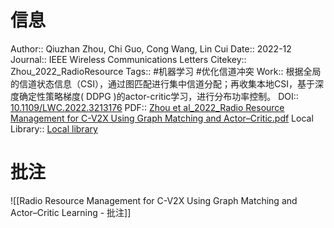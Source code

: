 # 信息
Author:: Qiuzhan Zhou, Chi Guo, Cong Wang, Lin Cui
Date:: 2022-12
Journal:: IEEE Wireless Communications Letters
Citekey:: Zhou_2022_RadioResource
Tags:: #机器学习 #优化信道冲突 
Work:: 根据全局的信道状态信息（CSI），通过图匹配进行集中信道分配；再收集本地CSI，基于深度确定性策略梯度( DDPG )的actor-critic学习，进行分布功率控制。
DOI:: [10.1109/LWC.2022.3213176](https://doi.org/10.1109/LWC.2022.3213176)
PDF:: [Zhou et al_2022_Radio Resource Management for C-V2X Using Graph Matching and Actor–Critic.pdf](zotero://open-pdf/library/items/W6YNPF2W)
Local Library:: [Local library](zotero://select/items/1_GS8DW3E3)

# 批注
![[Radio Resource Management for C-V2X Using Graph Matching and Actor–Critic Learning - 批注]]